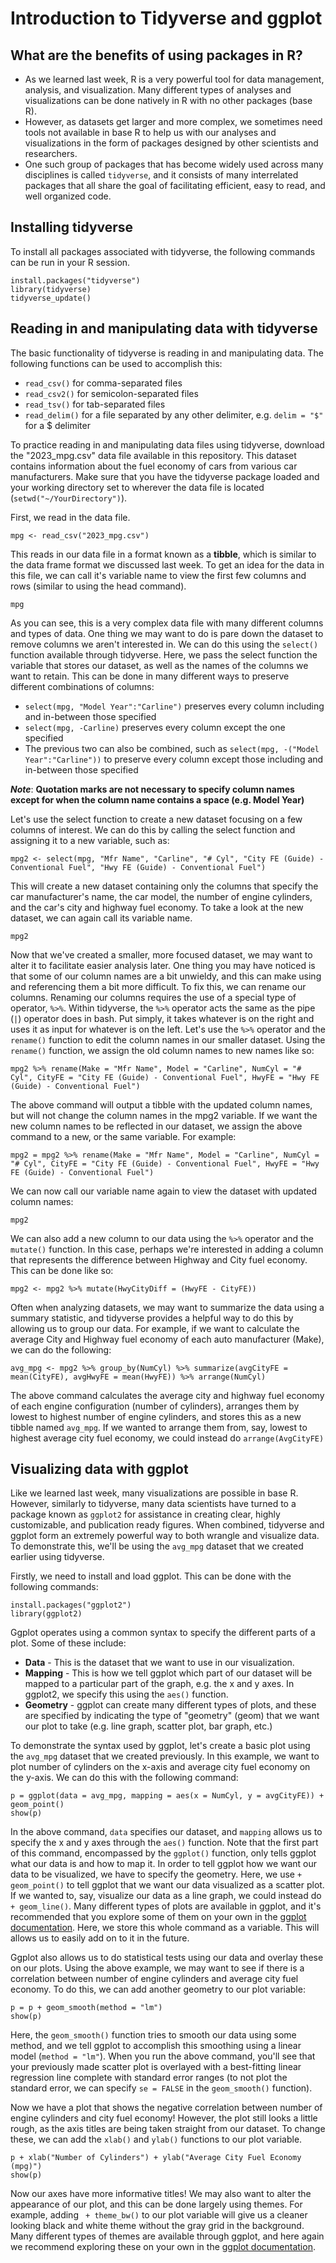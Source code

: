 # Introduction to Tidyverse and ggplot

## What are the benefits of using packages in R?

- As we learned last week, R is a very powerful tool for data management, analysis, and visualization. Many different types of analyses and visualizations can be done natively in R with no other packages (base R).
- However, as datasets get larger and more complex, we sometimes need tools not available in base R to help us with our analyses and visualizations in the form of packages designed by other scientists and researchers.
- One such group of packages that has become widely used across many disciplines is called `tidyverse`, and it consists of many interrelated packages that all share the goal of facilitating efficient, easy to read, and well organized code.

 ## Installing tidyverse

 To install all packages associated with tidyverse, the following commands can be run in your R session.

 ```
install.packages("tidyverse")
library(tidyverse)
tidyverse_update()
```

## Reading in and manipulating data with tidyverse

The basic functionality of tidyverse is reading in and manipulating data. The following functions can be used to accomplish this:

- `read_csv()` for comma-separated files
- `read_csv2()` for semicolon-separated files
- `read_tsv()` for tab-separated files
- `read_delim()` for a file separated by any other delimiter, e.g. `delim = "$"` for a $ delimiter

To practice reading in and manipulating data files using tidyverse, download the "2023_mpg.csv" data file available in this repository. This dataset contains information about the fuel economy of cars from various car manufacturers. Make sure that you have the tidyverse package loaded and your working directory set to wherever the data file is located (`setwd("~/YourDirectory")`).

First, we read in the data file.

```
mpg <- read_csv("2023_mpg.csv")
```

This reads in our data file in a format known as a **tibble**, which is similar to the data frame format we discussed last week. To get an idea for the data in this file, we can call it's variable name to view the first few columns and rows (similar to using the head command).

```
mpg
```

As you can see, this is a very complex data file with many different columns and types of data. One thing we may want to do is pare down the dataset to remove columns we aren't interested in. We can do this using the `select()` function available through tidyverse. Here, we pass the select function the variable that stores our dataset, as well as the names of the columns we want to retain. This can be done in many different ways to preserve different combinations of columns:

- `select(mpg, "Model Year":"Carline")` preserves every column including and in-between those specified
- `select(mpg, -Carline)` preserves every column except the one specified
- The previous two can also be combined, such as `select(mpg, -("Model Year":"Carline"))` to preserve every column except those including and in-between those specified

***Note***: **Quotation marks are not necessary to specify column names except for when the column name contains a space (e.g. Model Year)**

Let's use the select function to create a new dataset focusing on a few columns of interest. We can do this by calling the select function and assigning it to a new variable, such as:

```
mpg2 <- select(mpg, "Mfr Name", "Carline", "# Cyl", "City FE (Guide) - Conventional Fuel", "Hwy FE (Guide) - Conventional Fuel")
```

This will create a new dataset containing only the columns that specify the car manufacturer's name, the car model, the number of engine cylinders, and the car's city and highway fuel economy. To take a look at the new dataset, we can again call its variable name.

```
mpg2
```

Now that we've created a smaller, more focused dataset, we may want to alter it to facilitate easier analysis later. One thing you may have noticed is that some of our column names are a bit unwieldy, and this can make using and referencing them a bit more difficult. To fix this, we can rename our columns. Renaming our columns requires the use of a special type of operator, `%>%`. Within tidyverse, the `%>%` operator acts the same as the pipe (`|`) operator does in bash. Put simply, it takes whatever is on the right and uses it as input for whatever is on the left. Let's use the `%>%` operator and the `rename()` function to edit the column names in our smaller dataset. Using the `rename()` function, we assign the old column names to new names like so:

```
mpg2 %>% rename(Make = "Mfr Name", Model = "Carline", NumCyl = "# Cyl", CityFE = "City FE (Guide) - Conventional Fuel", HwyFE = "Hwy FE (Guide) - Conventional Fuel")
```

The above command will output a tibble with the updated column names, but will not change the column names in the mpg2 variable. If we want the new column names to be reflected in our dataset, we assign the above command to a new, or the same variable. For example:

```
mpg2 = mpg2 %>% rename(Make = "Mfr Name", Model = "Carline", NumCyl = "# Cyl", CityFE = "City FE (Guide) - Conventional Fuel", HwyFE = "Hwy FE (Guide) - Conventional Fuel")
```

We can now call our variable name again to view the dataset with updated column names:

```
mpg2
```

We can also add a new column to our data using the `%>%` operator and the `mutate()` function. In this case, perhaps we're interested in adding a column that represents the difference between Highway and City fuel economy. This can be done like so:

```
mpg2 <- mpg2 %>% mutate(HwyCityDiff = (HwyFE - CityFE))
```

Often when analyzing datasets, we may want to summarize the data using a summary statistic, and tidyverse provides a helpful way to do this by allowing us to group our data. For example, if we want to calculate the average City and Highway fuel economy of each auto manufacturer (Make), we can do the following:

```
avg_mpg <- mpg2 %>% group_by(NumCyl) %>% summarize(avgCityFE = mean(CityFE), avgHwyFE = mean(HwyFE)) %>% arrange(NumCyl)
```

The above command calculates the average city and highway fuel economy of each engine configuration (number of cylinders), arranges them by lowest to highest number of engine cylinders, and stores this as a new tibble named `avg_mpg`. If we wanted to arrange them from, say, lowest to highest average city fuel economy, we could instead do `arrange(AvgCityFE)`

## Visualizing data with ggplot

Like we learned last week, many visualizations are possible in base R. However, similarly to tidyverse, many data scientists have turned to a package known as `ggplot2` for assistance in creating clear, highly customizable, and publication ready figures. When combined, tidyverse and ggplot form an extremely powerful way to both wrangle and visualize data. To demonstrate this, we'll be using the `avg_mpg` dataset that we created earlier using tidyverse.

Firstly, we need to install and load ggplot. This can be done with the following commands:

```
install.packages("ggplot2")
library(ggplot2)
```

Ggplot operates using a common syntax to specify the different parts of a plot. Some of these include:

- **Data** - This is the dataset that we want to use in our visualization.
- **Mapping** - This is how we tell ggplot which part of our dataset will be mapped to a particular part of the graph, e.g. the x and y axes. In ggplot2, we specify this using the `aes()` function.
- **Geometry** - ggplot can create many different types of plots, and these are specified by indicating the type of "geometry" (geom) that we want our plot to take (e.g. line graph, scatter plot, bar graph, etc.)

To demonstrate the syntax used by ggplot, let's create a basic plot using the `avg_mpg` dataset that we created previously. In this example, we want to plot number of cylinders on the x-axis and average city fuel economy on the y-axis. We can do this with the following command:

```
p = ggplot(data = avg_mpg, mapping = aes(x = NumCyl, y = avgCityFE)) + geom_point()
show(p)
```

In the above command, `data` specifies our dataset, and `mapping` allows us to specify the x and y axes through the `aes()` function. Note that the first part of this command, encompassed by the `ggplot()` function, only tells ggplot what our data is and how to map it. In order to tell ggplot how we want our data to be visualized, we have to specify the geometry. Here, we use `+ geom_point()` to tell ggplot that we want our data visualized as a scatter plot. If we wanted to, say, visualize our data as a line graph, we could instead do `+ geom_line()`. Many different types of plots are available in ggplot, and it's recommended that you explore some of them on your own in the [ggplot documentation](https://ggplot2.tidyverse.org/index.html). Here, we store this whole command as a variable. This will allows us to easily add on to it in the future.

Ggplot also allows us to do statistical tests using our data and overlay these on our plots. Using the above example, we may want to see if there is a correlation between number of engine cylinders and average city fuel economy. To do this, we can add another geometry to our plot variable:

```
p = p + geom_smooth(method = "lm")
show(p)
```

Here, the `geom_smooth()` function tries to smooth our data using some method, and we tell ggplot to accomplish this smoothing using a linear model (`method = "lm"`). When you run the above command, you'll see that your previously made scatter plot is overlayed with a best-fitting linear regression line complete with standard error ranges (to not plot the standard error, we can specify `se = FALSE` in the `geom_smooth()` function).

Now we have a plot that shows the negative correlation between number of engine cylinders and city fuel economy! However, the plot still looks a little rough, as the axis titles are being taken straight from our dataset. To change these, we can add the `xlab()` and `ylab()` functions to our plot variable.

```
p + xlab("Number of Cylinders") + ylab("Average City Fuel Economy (mpg)")
show(p)
```

Now our axes have more informative titles! We may also want to alter the appearance of our plot, and this can be done largely using themes. For example, adding ` + theme_bw()` to our plot variable will give us a cleaner looking black and white theme without the gray grid in the background. Many different types of themes are available through ggplot, and here again we recommend exploring these on your own in the [ggplot documentation](https://ggplot2-book.org/themes).

